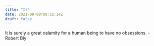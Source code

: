 ```yaml
---
title: "It"
date: 2021-09-08T08:16:14Z
draft: false
---
```


It is surely a great calamity for a human being to have no obsessions. - Robert Bly
